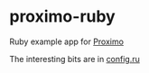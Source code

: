 # proximo-ruby

Ruby example app for [Proximo](https://addons.heroku.com/proximo)

The interesting bits are in [config.ru](proximo-ruby/blob/master/config.ru)
